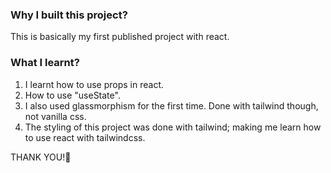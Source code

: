 ### Why I built this project?

This is basically my first published project with react.

### What I learnt?

1. I learnt how to use props in react.
2. How to use "useState".
3. I also used glassmorphism for the first time. Done with tailwind though, not vanilla css.
4. The styling of this project was done with tailwind; making me learn how to use react with tailwindcss.

THANK YOU!🚀

